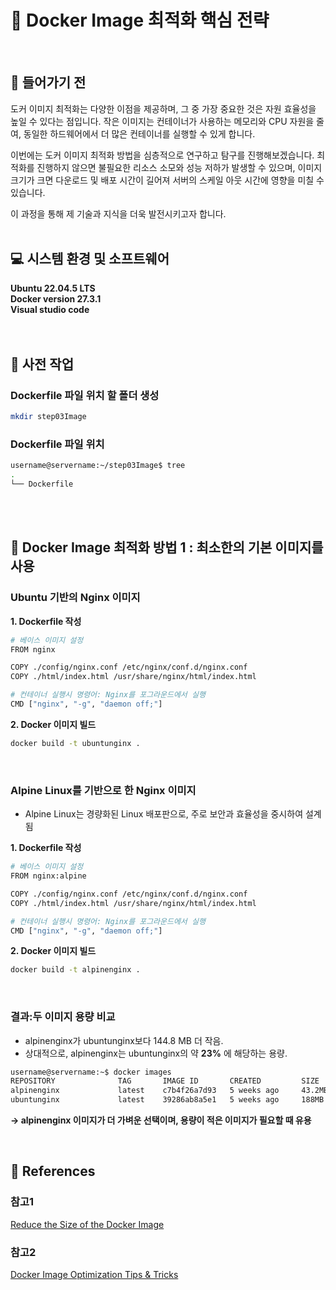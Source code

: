 # 🐳 Docker Image 최적화 핵심 전략
<br/>

## 🚪 들어가기 전
도커 이미지 최적화는 다양한 이점을 제공하며, 그 중 가장 중요한 것은 자원 효율성을 높일 수 있다는 점입니다. 작은 이미지는 컨테이너가 사용하는 메모리와 CPU 자원을 줄여, 동일한 하드웨어에서 더 많은 컨테이너를 실행할 수 있게 합니다.

이번에는 도커 이미지 최적화 방법을 심층적으로 연구하고 탐구를 진행해보겠습니다. 최적화를 진행하지 않으면 불필요한 리소스 소모와 성능 저하가 발생할 수 있으며, 이미지 크기가 크면 다운로드 및 배포 시간이 길어져 서버의 스케일 아웃 시간에 영향을 미칠 수 있습니다.

이 과정을 통해 제 기술과 지식을 더욱 발전시키고자 합니다.
<br/><br/>

## 💻 시스템 환경 및 소프트웨어
**Ubuntu 22.04.5 LTS** <br/>
**Docker version 27.3.1** <br/>
**Visual studio code** <br/>
<br/><br/>

## 🔎 사전 작업
### Dockerfile 파일 위치 할 폴더 생성
```bash
mkdir step03Image
```

### Dockerfile 파일 위치
```bash
username@servername:~/step03Image$ tree
.
└── Dockerfile
```
<br/><br/>

## 🔧 Docker Image 최적화 방법 1 : 최소한의 기본 이미지를 사용

### Ubuntu 기반의 Nginx 이미지 
**1. Dockerfile 작성**
```bash
# 베이스 이미지 설정
FROM nginx

COPY ./config/nginx.conf /etc/nginx/conf.d/nginx.conf
COPY ./html/index.html /usr/share/nginx/html/index.html

# 컨테이너 실행시 명령어: Nginx를 포그라운드에서 실행
CMD ["nginx", "-g", "daemon off;"]
```
**2. Docker 이미지 빌드**
```bash
docker build -t ubuntunginx .
```
<br/>

### Alpine Linux를 기반으로 한 Nginx 이미지
- Alpine Linux는 경량화된 Linux 배포판으로, 주로 보안과 효율성을 중시하여 설계됨 <br/>

**1. Dockerfile 작성**
```bash
# 베이스 이미지 설정
FROM nginx:alpine

COPY ./config/nginx.conf /etc/nginx/conf.d/nginx.conf
COPY ./html/index.html /usr/share/nginx/html/index.html

# 컨테이너 실행시 명령어: Nginx를 포그라운드에서 실행
CMD ["nginx", "-g", "daemon off;"]
```
**2. Docker 이미지 빌드**
```bash
docker build -t alpinenginx .
```

<br/>

### 결과:두 이미지 용량 비교
 - alpinenginx가 ubuntunginx보다 144.8 MB 더 작음.
 - 상대적으로, alpinenginx는 ubuntunginx의 약 **23%** 에 해당하는 용량.
```bash
username@servername:~$ docker images
REPOSITORY              TAG       IMAGE ID       CREATED         SIZE
alpinenginx             latest    c7b4f26a7d93   5 weeks ago     43.2MB
ubuntunginx             latest    39286ab8a5e1   5 weeks ago     188MB
```
**→ alpinenginx 이미지가 더 가벼운 선택이며, 용량이 적은 이미지가 필요할 때 유용**

<br/>

## 🧪 References
### 참고1
[Reduce the Size of the Docker Image](https://faun.pub/reduce-the-size-of-the-docker-image-e6895b653419)

### 참고2
[Docker Image Optimization Tips & Tricks](https://overcast.blog/docker-image-optimization-tips-tricks-6a17f687162b)


